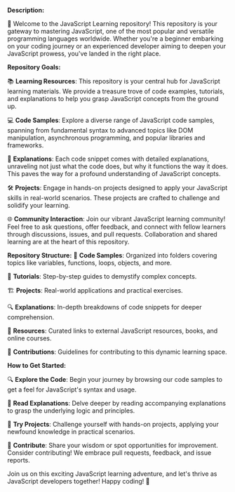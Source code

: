 **Description:**

🚀 Welcome to the JavaScript Learning repository! This repository is your gateway to mastering JavaScript, one of the most popular and versatile programming languages worldwide. Whether you're a beginner embarking on your coding journey or an experienced developer aiming to deepen your JavaScript prowess, you've landed in the right place.

**Repository Goals:**

📚 **Learning Resources**: This repository is your central hub for JavaScript learning materials. We provide a treasure trove of code examples, tutorials, and explanations to help you grasp JavaScript concepts from the ground up.

💻 **Code Samples**: Explore a diverse range of JavaScript code samples, spanning from fundamental syntax to advanced topics like DOM manipulation, asynchronous programming, and popular libraries and frameworks.

🧠 **Explanations**: Each code snippet comes with detailed explanations, unraveling not just what the code does, but why it functions the way it does. This paves the way for a profound understanding of JavaScript concepts.

🛠️ **Projects**: Engage in hands-on projects designed to apply your JavaScript skills in real-world scenarios. These projects are crafted to challenge and solidify your learning.

🌐 **Community Interaction**: Join our vibrant JavaScript learning community! Feel free to ask questions, offer feedback, and connect with fellow learners through discussions, issues, and pull requests. Collaboration and shared learning are at the heart of this repository.

**Repository Structure:**
📂 **Code Samples**: Organized into folders covering topics like variables, functions, loops, objects, and more.

📖 **Tutorials**: Step-by-step guides to demystify complex concepts.

🏗️ **Projects**: Real-world applications and practical exercises.

🔍 **Explanations**: In-depth breakdowns of code snippets for deeper comprehension.

🔗 **Resources**: Curated links to external JavaScript resources, books, and online courses.

🤝 **Contributions**: Guidelines for contributing to this dynamic learning space.

**How to Get Started:**

🔍 **Explore the Code**: Begin your journey by browsing our code samples to get a feel for JavaScript's syntax and usage.

📝 **Read Explanations**: Delve deeper by reading accompanying explanations to grasp the underlying logic and principles.

🚀 **Try Projects**: Challenge yourself with hands-on projects, applying your newfound knowledge in practical scenarios.

🤝 **Contribute**: Share your wisdom or spot opportunities for improvement. Consider contributing! We embrace pull requests, feedback, and issue reports.

Join us on this exciting JavaScript learning adventure, and let's thrive as JavaScript developers together! Happy coding! 🌟
